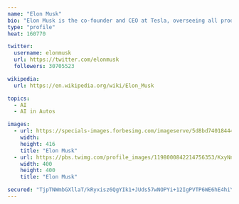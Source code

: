 ```yaml
---
name: "Elon Musk"
bio: "Elon Musk is the co-founder and CEO at Tesla, overseeing all product design, engineering and manufacturing of the company's electric vehicles, battery products, and Solar Roofs."
type: "profile"
heat: 160770

twitter:
  username: elonmusk
  url: https://twitter.com/elonmusk
  followers: 30705523

wikipedia:
  url: https://en.wikipedia.org/wiki/Elon_Musk

topics:
  - AI
  - AI in Autos

images:
  - url: https://specials-images.forbesimg.com/imageserve/5d8bd74018444200084e889c/416x416.jpg?background=000000&cropX1=1339&cropX2=3743&cropY1=554&cropY2=2956
    width: 
    height: 416
    title: "Elon Musk"
  - url: https://pbs.twimg.com/profile_images/1198000842214756353/KxyNnXMd_400x400.jpg
    width: 400
    height: 400
    title: "Elon Musk"

secured: "TjpTNWmbGXllaT/kRyxisz6QgYIk1+JUds57wNOPYi+12IgPVTP6WE6hE4hiYcshzVQ4BEpkNjHMEJOmns1qo5g+GXP2F2xJdss/OgSng5njzt6sjDFm2WDVPZAEnaCsKvBO91Dlh2qQt84BHdbrD7WqrtL9pam8lCEoZ1ufVvSZMjcJR6zajZpjjdyo0yDuUA/rp+eXqYGR3EuLtA+aB4/uXLk+Rw0aCbEH3d6x9s6ImtK1//NIcHK2rHZmyG06LXgPCFOZ9sphInNHwvU/MjLOEo+KVgoQ9vffoXCzmxN4tMP2AEeXs4TncrMjcZ+L;bvlKYNZ2Bp5c1TP3PI3Fvw=="
---
```


